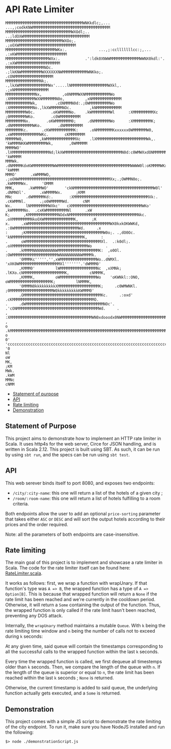 # API Rate Limiter

```
MMMMMMMMMMMMMMMMMMMMMMMMMMMMMMMMMMWNKkdlc;,...             ...,;codkKNWMMMMMMMMMMMMMMMMMMMMMMMMMMMMMMMMMM
MMMMMMMMMMMMMMMMMMMMMMMMMMMMMWXOdl;..                               ..;ldOXWMMMMMMMMMMMMMMMMMMMMMMMMMMMMM
MMMMMMMMMMMMMMMMMMMMMMMMMWXOo;.                                           .;oOXWMMMMMMMMMMMMMMMMMMMMMMMMM
MMMMMMMMMMMMMMMMMMMMMMWKx:.              ...,;:cclllllllcc:;,...              .:xKWMMMMMMMMMMMMMMMMMMMMMM
MMMMMMMMMMMMMMMMMMMWXx:.           .':ldk0XNWWMMMMMMMMMMMMMWWNX0kdl:'.           .:xXWMMMMMMMMMMMMMMMMMMM
MMMMMMMMMMMMMMMMMNOc.          .;lkKNWMMMMMMMMMWXXXXXXNWMMMMMMMMMMMWNKko;.          .cONMMMMMMMMMMMMMMMMM
MMMMMMMMMMMMMMMNk;.        .,lkXWMMMMMMMMMMMMMWx'.....lNMMMMMMMMMMMMMMMMWXkl,.        .;xNMMMMMMMMMMMMMMM
MMMMMMMMMMMMMNx,         ,o0NMMMWXNMMMMMMMMMMMWo      :XMMMMMMMMMMMWXNMMMMMMN0o,         ,xNMMMMMMMMMMMMM
MMMMMMMMMMMWk,        .cONMMMN0d:.;OWMMMMMMMMMWo      :XMMMMMMMMMMNo.,lkXWMMMMMNOc.        ,kNMMMMMMMMMMM
MMMMMMMMMW0c.       .oKWMMMMNo.    .kWMMMMMMMMWl      :XMMMMMMMMMXc     ;0MMMMMMMWKo.       .c0WMMMMMMMMM
MMMMMMMMNx.       .oKWMMMMMMM0;     .dNMMMMMMMWo      :XMMMMMMMMK;     .dNMMMMMMMMMWKo.       .dNMMMMMMMM
MMMMMMMKc.      .cKWMMMMMMMMMMK:     .oNMMMMMMMKxxxxxx0WMMMMMMW0,     .xWMMMMMMMMMMMMWKc.       cKMMMMMMM
MMMMMW0,       ,kWMMMMMMMMMMMMMXc    .lXMMMMMMMMMMMMMMMMMMMMMMWk,.   'kWMMMNKKWMMMMMMMMWk,       ,0WMMMMM
MMMMWO'      .lXMMMMMMMMMMMMMMMMNd;lkXWMMMMMMMMMMMMMMMMMMMMMMMMMN0d:c0WMWXxdONMMMMMMMMMMMXc.      'kWMMMM
MMMWk.      .dNMMMMKdxKWMMMMMMMMMWWMMMMMMMMMMMMMMMMMMMMMMMMMMMMMMMMWWWW0l:oKMMMMWKxo0WMMMMNd.      'kWMMM
MMMO'      .xWMMMWO,  .;oONWMMMMMMMMMMMMMMMMMMMMMMMMMMMMMMMMMMMMMMMMXx;.;OWMMN0o;.  .kWMMMMWx.      'OMMM
MMK,      .kWMMMWO'       'ckNMMMMMMMMMMMMMMMMMMMMMMMMMMMMMMMMMMMW0l' .dNMNOl'.      .xWMMMMWx.      ;KMM
MNc      .dWMMMMMKd:.       :XMMMMMMMMMMMMMMMMMMMMMMMMMMMMMMMMMXk:. .cKWMMNl.      .;o0WMMMMMWd.      cNM
Wx.      lNMMMMMMMMWXkc'   cXMMMMMMMMMMMMMMMMMMMMMMMMMMMMMMMWKo'   ,kWMMMMMNo.  .cxKWMMMMMMMMMNl      .xW
K;      ,KMMMMMMMMMMMMMNOdxNMMMMMMMMMMMMMMMMMMMMMMMMMMMMMMNkc.   .oXMMMMMMMMNkoOXWMMMMMMMMMMMMMK,      ;K
x.     .xWMMMMMMMMMMMMMMMMMMMMMMMMMMMMMMMMMMMMWX0kxkOKWWKd,    .:0WMMMMMMMMMMMMMMMMMMMMMMMMMMMMWd.     .x
:      ;KMMMMMMMMMMMMMMMMMMMMMMMMMMMMMMMMMMW0o;. .,dO0Oc.     'kNMMMMMMMMMMMMMMMMMMMMMMMMMMMMMMMK,      :
.      oWMMMMMMMMMMMMMMMMMMMMMMMMMMMMMMMMMXl.  .:k0dl;.     .oXMMMMMMMMMMMMMMMMMMMMMMMMMMMMMMMMMWo      .
.     .kMMMMNNNNNNNNNNWMMMMMMMMMMMMMMMMMMK:  ,o0Ol.        :OWMMMMMMMMMMMMMMMMMMMMWNNNNNNNNNWMMMMk.     .
      '0MMMKc'''''.'',xWMMMMMMMMMMMMMMMMWo..dNMXl.       'xXK0WMMMMMMMMMMMMMMMMMMXl'''''''.'dWMMM0'
      ,KMMM0'         lWMMMMMMMMMMMMMMMMNc  ,xXMNk;    .lKXo.cNMMMMMMMMMMMMMMMMMMK,         cNMMMK,
      ,KMMMK,         oWMMMMMMMMMMMMMMMMWo    'oKWNkl::ONO,  oWMMMMMMMMMMMMMMMMMMK;         lNMMMK,
      '0MMMN0kkkkkkkkkXMMMMMMMMMMMMMMMMMMK;     .c0WMWNKl.  ;0MMMMMMMMMMMMMMMMMMMW0kkkkkkkkkKWMMM0'
      .OMMMMMMMMMMMMMMMMMMMMMMMMMMMMMMMMMMKc.     .:oxd'  .cKMMMMMMMMMMMMMMMMMMMMMMMMMMMMMMMMMMMMO.
.     .dWMMMMMMMMMMMMMMMMMMMMMMMMMMMMMMMMMMNOc'.       .'cONMMMMMMMMMMMMMMMMMMMMMMMMMMMMMMMMMMMMWd.     .
,      :XMMMMMMMMMMMMMMMMMMMMMMMMMMMMMMMMMMMMWN0xdooodx0NWMMMMMMMMMMMMMMMMMMMMMMMMMMMMMMMMMMMMMMX:      ,
o      .kMMMMMMMMMMMMMMMMMMMMMMMMMMMMMMMMMMMMMMMMMMMMMMMMMMMMMMMMMMMMMMMMMMMMMMMMMMMMMMMMMMMMMMMk.      o
0'      'ccccccccccccccccccccccccccccccccccccccccccccccccccccccccccccccccccccccccccccccccccccccc'      '0
Nl                                                                                                     oW
MK,                                                                                                   ;KM
MWk.                                                                                                 .kWM
MMNc                                                                                                 cNMM
```

- [Statement of purpose](#statement-of-purpose)
- [API](#api)
- [Rate limiting](#rate-limiting)
- [Demonstration](#demonstration)

## Statement of Purpose

This project aims to demonstrate how to implement an HTTP rate limiter in Scala.
It uses http4s for the web server, Circe for JSON handling, and is written in Scala 2.12.
This project is built using SBT. As such, it can be run by using `sbt run`, and the specs can be
run using `sbt test`.

## API

This web serever binds itself to port 8080, and exposes two endpoints:

- `/city/:city-name`: this one will return a list of the hotels of a given city ;
- `/room/:room-name`: this one will return a list of hotels fulfilling to a room criteria.

Both endpoints allow the user to add an optional `price-sorting` parameter that takes either `ASC`
or `DESC` and will sort the output hotels according to their prices and the order required.

Note: all the parameters of both endpoints are case-insensitive.

## Rate limiting

The main goal of this project is to implement and showcase a rate limiter in Scala.
The code for the rate limiter itself can be found here: [RateLimiter.scala](src/main/scala/ratelimiting/RateLimiter.scala).

It works as follows: first, we wrap a function with wrapUnary. If that function's type was `A => B`,
the wrapped function has a type of `A => Option[B]`. This is because that wrapped function will
return a `None` if the rate limit has been reached and we're currently in the cooldown period.
Otherwise, it will return a `Some` containing the output of the function.
Thus, the wrapped function is only called if the rate limit hasn't been reached, preventing any
DOS attack.

Internally, the `wrapUnary` method maintains a mutable `Queue`.
With `k` being the rate limiting time window and `n` being the number of calls not to exceed
during `k` seconds:

At any given time, said queue will contain the timestamps corresponding to all the successful calls
to the wrapped function within the last `k` seconds.

Every time the wrapped function is called, we first dequeue all timestemps older than `k` seconds.
Then, we compare the length of the queue with `n`.
If the length of the queue is superior or equal to `n`, the rate limit has been reached within the
last `k` seconds ; `None` is returned.

Otherwise, the current timestamp is added to said queue, the underlying function actually gets
executed, and a `Some` is returned.

## Demonstration

This project comes with a simple JS script to demonstrate the rate limiting of the city endpoint.
To run it, make sure you have NodeJS installed and run the following:
```
$> node ./demonstrationScript.js
```
